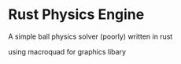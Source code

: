 # Rust Physics Engine

A simple ball physics solver (poorly) written in rust

using macroquad for graphics libary
